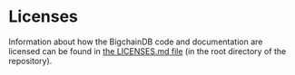 # Licenses

Information about how the BigchainDB code and documentation are licensed can be found in [the LICENSES.md file](https://github.com/bigchaindb/bigchaindb/blob/develop/LICENSES.md) (in the root directory of the repository).